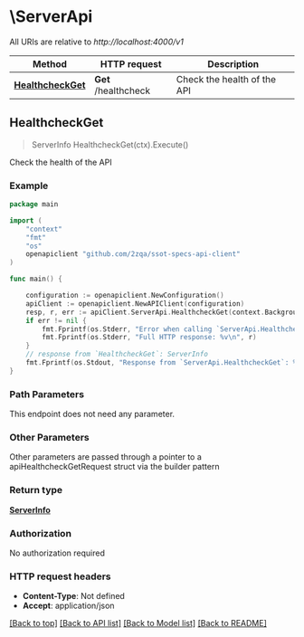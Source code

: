 # \ServerApi

All URIs are relative to *http://localhost:4000/v1*

Method | HTTP request | Description
------------- | ------------- | -------------
[**HealthcheckGet**](ServerApi.md#HealthcheckGet) | **Get** /healthcheck | Check the health of the API



## HealthcheckGet

> ServerInfo HealthcheckGet(ctx).Execute()

Check the health of the API

### Example

```go
package main

import (
    "context"
    "fmt"
    "os"
    openapiclient "github.com/2zqa/ssot-specs-api-client"
)

func main() {

    configuration := openapiclient.NewConfiguration()
    apiClient := openapiclient.NewAPIClient(configuration)
    resp, r, err := apiClient.ServerApi.HealthcheckGet(context.Background()).Execute()
    if err != nil {
        fmt.Fprintf(os.Stderr, "Error when calling `ServerApi.HealthcheckGet``: %v\n", err)
        fmt.Fprintf(os.Stderr, "Full HTTP response: %v\n", r)
    }
    // response from `HealthcheckGet`: ServerInfo
    fmt.Fprintf(os.Stdout, "Response from `ServerApi.HealthcheckGet`: %v\n", resp)
}
```

### Path Parameters

This endpoint does not need any parameter.

### Other Parameters

Other parameters are passed through a pointer to a apiHealthcheckGetRequest struct via the builder pattern


### Return type

[**ServerInfo**](ServerInfo.md)

### Authorization

No authorization required

### HTTP request headers

- **Content-Type**: Not defined
- **Accept**: application/json

[[Back to top]](#) [[Back to API list]](../README.md#documentation-for-api-endpoints)
[[Back to Model list]](../README.md#documentation-for-models)
[[Back to README]](../README.md)

